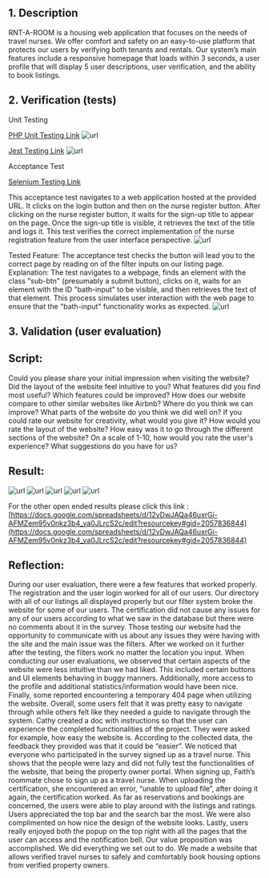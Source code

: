 ## 1. Description
RNT-A-ROOM is a housing web application that focuses on the needs of travel nurses. We offer comfort and safety on an easy-to-use platform that protects our users by verifying both tenants and rentals. Our system’s main features include a responsive homepage that loads within 3 seconds, a user profile that will display 5 user descriptions, user verification, and the ability to book listings.

## 2. Verification (tests)
Unit Testing

[PHP Unit Testing Link](https://github.com/cl2493/cs386/tree/main/Deliverables/Unit%20Test)
![url](https://github.com/cl2493/cs386/blob/main/images/phpunittesting1.png)

[Jest Testing Link](https://github.com/cl2493/cs386/blob/main/Deliverables/UnitTest/message.test.js)
![url](https://github.com/cl2493/cs386/blob/main/images/jesttestingmessage.png)


Acceptance Test

[Selenium Testing Link](https://github.com/cl2493/cs386/tree/main/Deliverables/AcceptenceTest)

This acceptance test navigates to a web application hosted at the provided URL.
It clicks on the login button and then on the nurse register button.
After clicking on the nurse register button, it waits for the sign-up title to appear on the page.
Once the sign-up title is visible, it retrieves the text of the title and logs it.
This test verifies the correct implementation of the nurse registration feature from the user interface perspective.
![url](https://github.com/cl2493/cs386/blob/main/images/sign-upaccept.png)


Tested Feature: The acceptance test checks the button will lead you to the correct page by reading on of the filter inputs on our listing page.
Explanation: The test navigates to a webpage, finds an element with the class "sub-btn" (presumably a submit button), clicks on it, waits for an element with the ID "bath-input" to be visible, and then retrieves the text of that element. This process simulates user interaction with the web page to ensure that the "bath-input" functionality works as expected.
![url](https://github.com/cl2493/cs386/blob/main/images/readbath.png)



## 3. Validation (user evaluation)
## Script:
Could you please share your initial impression when visiting the website?
Did the layout of the website feel intuitive to you?
What features did you find most useful?
Which features could be improved?
How does our website compare to other similar websites like Airbnb?
Where do you think we can improve?
What parts of the website do you think we did well on?
If you could rate our website for creativity, what would you give it?
How would you rate the layout of the website?
How easy was it to go through the different sections of the website?
On a scale of 1-10, how would you rate the user's experience?
What suggestions do you have for us? 

## Result:

![url](https://github.com/cl2493/cs386/blob/main/images/circlegraph.png)
![url](https://github.com/cl2493/cs386/blob/main/images/creativityresults.png)
![url](https://github.com/cl2493/cs386/blob/main/images/experienceresults.png)
![url](https://github.com/cl2493/cs386/blob/main/images/resultsnav.png)
![url](https://github.com/cl2493/cs386/blob/main/images/layoutresults.png)




For the other open ended results please click this link : [https://docs.google.com/spreadsheets/d/12yDwJAQa46uxrGi-AFMZem95v0nkz3b4_va0JLrcS2c/edit?resourcekey#gid=2057836844](https://docs.google.com/spreadsheets/d/12yDwJAQa46uxrGi-AFMZem95v0nkz3b4_va0JLrcS2c/edit?resourcekey#gid=2057836844)


## Reflection:
During our user evaluation, there were a few features that worked properly. The registration and the user login worked for all of our users. Our directory with all of our listings all displayed properly but our filter system broke the website for some of our users. The certification did not cause any issues for any of our users according to what we saw in the database but there were no comments about it in the survey. Those testing our website had the opportunity to communicate with us about any issues they were having with the site and the main issue was the filters. After we worked on it further after the testing, the filters work no matter the location you input.
When conducting our user evaluations, we observed that certain aspects of the website were less intuitive than we had liked. This included certain buttons and UI elements behaving in buggy manners. Additionally, more access to the profile and additional statistics/information would have been nice. Finally, some reported encountering a temporary 404 page when utilizing the website. 
Overall, some users felt that it was pretty easy to navigate through while others felt like they needed a guide to navigate through the system. Cathy created a doc with instructions so that the user can experience the completed functionalities of the project. They were asked for example, how easy the website is. According to the collected data, the feedback they provided was that it could be “easier”. We noticed that everyone who participated in the survey signed up as a travel nurse. This shows that the people were lazy and did not fully test the functionalities of the website, that being the property owner portal.
When signing up, Faith’s roommate chose to sign up as a travel nurse. When uploading the certification, she encountered an error, “unable to upload file”, after doing it again, the certification worked. As far as reservations and bookings are concerned, the users were able to play around with the listings and ratings.
Users appreciated the top bar and the search bar the most. We were also complimented on how nice the design of the website looks. Lastly, users really enjoyed both the popup on the top right with all the pages that the user can access and the notification bell.
Our value proposition was accomplished. We did everything we set out to do. We made a website that allows verified travel nurses to safely and comfortably book housing options from verified property owners.





